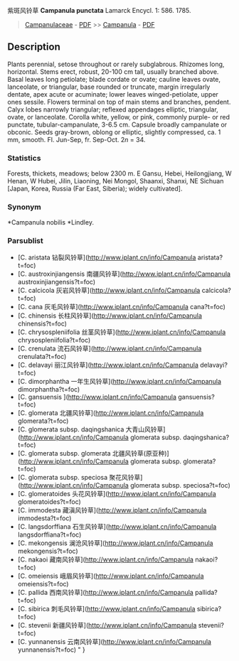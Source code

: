 紫斑风铃草 **Campanula punctata** Lamarck Encycl. 1: 586. 1785.

> [Campanulaceae](http://www.iplant.cn/info/Campanulaceae?t=foc) - [PDF](http://www.iplant.cn/foc/pdf/Campanulaceae.pdf) >> [Campanula](http://www.iplant.cn/info/Campanula?t=foc) - [PDF](http://www.iplant.cn/foc/pdf/Campanula.pdf)

## Description

Plants perennial, setose throughout or rarely subglabrous. Rhizomes long, horizontal. Stems erect, robust, 20-100 cm tall, usually branched above. Basal leaves long petiolate; blade cordate or ovate; cauline leaves ovate, lanceolate, or triangular, base rounded or truncate, margin irregularly dentate, apex acute or acuminate; lower leaves winged-petiolate, upper ones sessile. Flowers terminal on top of main stems and branches, pendent. Calyx lobes narrowly triangular; reflexed appendages elliptic, triangular, ovate, or lanceolate. Corolla white, yellow, or pink, commonly purple- or red punctate, tubular-campanulate, 3-6.5 cm. Capsule broadly campanulate or obconic. Seeds gray-brown, oblong or elliptic, slightly compressed, ca. 1 mm, smooth. Fl. Jun-Sep, fr. Sep-Oct. 2*n* = 34.

### Statistics
Forests, thickets, meadows; below 2300 m. E Gansu, Hebei, Heilongjiang, W Henan, W Hubei, Jilin, Liaoning, Nei Mongol, Shaanxi, Shanxi, NE Sichuan [Japan, Korea, Russia (Far East, Siberia); widely cultivated].

### Synonym
*Campanula nobilis *Lindley.



### Parsublist

* [C.  aristata  钻裂风铃草](http://www.iplant.cn/info/Campanula aristata?t=foc)
* [C.  austroxinjiangensis  南疆风铃草](http://www.iplant.cn/info/Campanula austroxinjiangensis?t=foc)
* [C.  calcicola  灰岩风铃草](http://www.iplant.cn/info/Campanula calcicola?t=foc)
* [C.  cana  灰毛风铃草](http://www.iplant.cn/info/Campanula cana?t=foc)
* [C.  chinensis  长柱风铃草](http://www.iplant.cn/info/Campanula chinensis?t=foc)
* [C.  chrysospleniifolia  丝茎风铃草](http://www.iplant.cn/info/Campanula chrysospleniifolia?t=foc)
* [C.  crenulata  流石风铃草](http://www.iplant.cn/info/Campanula crenulata?t=foc)
* [C.  delavayi  丽江风铃草](http://www.iplant.cn/info/Campanula delavayi?t=foc)
* [C.  dimorphantha  一年生风铃草](http://www.iplant.cn/info/Campanula dimorphantha?t=foc)
* [C.  gansuensis  ](http://www.iplant.cn/info/Campanula gansuensis?t=foc)
* [C.  glomerata  北疆风铃草](http://www.iplant.cn/info/Campanula glomerata?t=foc)
* [C.  glomerata subsp. daqingshanica  大青山风铃草](http://www.iplant.cn/info/Campanula glomerata subsp. daqingshanica?t=foc)
* [C.  glomerata subsp. glomerata  北疆风铃草(原亚种)](http://www.iplant.cn/info/Campanula glomerata subsp. glomerata?t=foc)
* [C.  glomerata subsp. speciosa  聚花风铃草](http://www.iplant.cn/info/Campanula glomerata subsp. speciosa?t=foc)
* [C.  glomeratoides  头花风铃草](http://www.iplant.cn/info/Campanula glomeratoides?t=foc)
* [C.  immodesta  藏滇风铃草](http://www.iplant.cn/info/Campanula immodesta?t=foc)
* [C.  langsdorffiana  石生风铃草](http://www.iplant.cn/info/Campanula langsdorffiana?t=foc)
* [C.  mekongensis  澜沧风铃草](http://www.iplant.cn/info/Campanula mekongensis?t=foc)
* [C.  nakaoi  藏南风铃草](http://www.iplant.cn/info/Campanula nakaoi?t=foc)
* [C.  omeiensis  峨眉风铃草](http://www.iplant.cn/info/Campanula omeiensis?t=foc)
* [C.  pallida  西南风铃草](http://www.iplant.cn/info/Campanula pallida?t=foc)
* [C.  sibirica  刺毛风铃草](http://www.iplant.cn/info/Campanula sibirica?t=foc)
* [C.  stevenii  新疆风铃草](http://www.iplant.cn/info/Campanula stevenii?t=foc)
* [C.  yunnanensis  云南风铃草](http://www.iplant.cn/info/Campanula yunnanensis?t=foc)
"
}